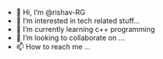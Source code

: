 - 👋 Hi, I’m @rishav-RG
- 👀 I’m interested in tech related stuff...
- 🌱 I’m currently learning c++ programming
- 💞️ I’m looking to collaborate on ...
- 📫 How to reach me ...

<!---
rishav-RG/rishav-RG is a ✨ special ✨ repository because its `README.md` (this file) appears on your GitHub profile.
You can click the Preview link to take a look at your changes.
--->
